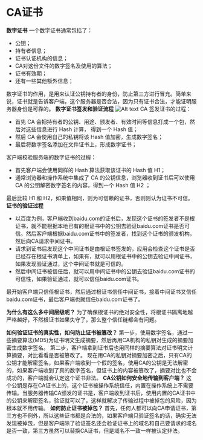 # CA证书
**数字证书**
一个数字证书通常包括了：
* 公钥；
* 持有者信息；
* 证书认证机构的信息；
* CA对这份文件的数字签名及使用的算法；
* 证书有效期；
* 还有一些其他额外信息；

数字证书的作用，是用来认证公钥持有者的身份，防止第三方进行冒充。简单来说，证书就是告诉客户端，这个服务器是否合法，因为只有证书合法，才能证明服务器身份是可靠的。
**数字证书签发和验证流程**
![Alt text](https://wx4.sinaimg.cn/mw2000/008sKdQply1h2oexwhwk3j30jy09gmzq.jpg)
CA 签发证书的过程：
* ⾸先 CA 会把持有者的公钥、⽤途、颁发者、有效时间等信息打成⼀个包，然后对这些信息进⾏ Hash 计算， 得到⼀个 Hash 值；
* 然后 CA 会使⽤⾃⼰的私钥将该 Hash 值加密，⽣成数字签名；
* 最后将数字签名添加在⽂件证书上，形成数字证书；

客户端校验服务端的数字证书的过程：
* ⾸先客户端会使⽤同样的 Hash 算法获取该证书的 Hash 值 H1；
* 通常浏览器和操作系统中集成了 CA 的公钥信息，浏览器收到证书后可以使⽤ CA 的公钥解密数字签名的内容，得到⼀个 Hash 值 H2 ；

最后⽐较 H1 和 H2，如果值相同，则为可信赖的证书，否则则认为证书不可信。
**证书的验证过程**
* 以百度为例，客户端收到baidu.com的证书后，发现这个证书的签发者不是根证书，就不能根据本地已有的根证书中的公钥去验证baidu.com证书是否可信。然后客户端根据baidu.com证书中的签发者，找到这个证书的颁发机构，然后向CA请求中间证书。
* 请求到证书后发现这个中间证书是由根证书签发的，应用会检查这个证书是否已经存在根证书清单上，如果有，就可以用根证书中的公钥去验证中间证书，如果发现验证通过，这个中间证书就是可信的。
* 然后中间证书被信任后，就可以用中间证书中的公钥去验证baidu.com证书的可信性，如果验证通过，就可以信任baidu.com证书。

最开始客户端只信任根证书，然后通过根证书信任中间证书，接着中间证书又信任baidu.com证书，最后客户端也就信任baidu.com证书了。

**为什么有这么多中间层级呢？**
为了确保根证书的绝对安全性，将根证书隔离地越严格越好，不然根证书如果失守了，那么整个信任链都会有问题。

**如何验证证书的真实性，如何防止证书被篡改？**
第一步，使用数字签名，通过一些摘要算法(MD5)为证书明文生成摘要，然后再用CA机构的私钥对生成的摘要加密生成数字签名。
第二步，客户端拿到证书后也用同样的摘要算法对证书明文计算摘要，对比看看是否被篡改了。
现在用CA的私钥对摘要加密之后，只有CA的公钥才能解密签名，如果客户端收到一个假的签名，使用CA的公钥是无法解密的，如果客户端收到了真的数字签名，但证书上的内容被篡改了，摘要对比也不会成功的，客户端就会认定这个证书非法。
**CA公钥如何安全地传输到客户端？**
这个公钥是存在CA证书上的，这个证书被操作系统信任，内置在操作系统上不需要传输。当服务器传输CA颁发的证书是，客户端收到证书后，使用内置的CA证书中的公钥来解密签名，验证就可以了，这样就解决了传输过程中被掉包的风险，因为根本就不用传输。
**如何防止证书被掉包？**
首先，任何人都可以向CA申请证书，第三方也不例外，所以这些证书都是合法的，如果客户端只验证签名的话，确实无法发现被掉包，但是客户端除了验证签名还会验证证书上的域名和自己要请求的域名是否一致，第三方虽然可以替换CA证书，但是域名不一致一样被认定非法。
